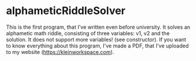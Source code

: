 # alphameticRiddleSolver
This is the first program, that I've written even before university. It solves an alphametic math riddle, consisting of three variables: v1, v2 and the solution. It does not support more variables! (see constructor).  If you want to know everything about this program, I've made a PDF, that I've uploaded to my website (https://kleinworkspace.com).
